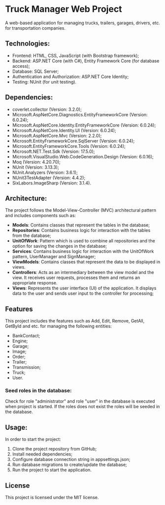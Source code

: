 # Truck Manager Web Project

A web-based application for managing trucks, trailers, garages, drivers, etc. for transportation companies.

## Technologies:

- Frontend: HTML, CSS, JavaScript (with Bootstrap framework);
- Backend: ASP.NET Core (with C#), Entity Framework Core (for database access);
- Database: SQL Server;
- Authentication and Authorization: ASP.NET Core Identity;
- Testing: NUnit (for unit testing).

## Dependencies:

- coverlet.collector (Version: 3.2.0);
- Microsoft.AspNetCore.Diagnostics.EntityFrameworkCore (Version: 6.0.24);
- Microsoft.AspNetCore.Identity.EntityFrameworkCore (Version: 6.0.24);
- Microsoft.AspNetCore.Identity.UI (Version: 6.0.24);
- Microsoft.AspNetCore.Mvc (Version: 2.2.0);
- Microsoft.EntityFrameworkCore.SqlServer (Version: 6.0.24);
- Microsoft.EntityFrameworkCore.Tools (Version: 6.0.24);
- Microsoft.NET.Test.Sdk (Version: 17.5.0);
- Microsoft.VisualStudio.Web.CodeGeneration.Design (Version: 6.0.16);
- Moq (Version: 4.20.70);
- NUnit (Version: 3.13.3);
- NUnit.Analyzers (Version: 3.6.1);
- NUnit3TestAdapter (Version: 4.4.2);
- SixLabors.ImageSharp (Version: 3.1.4).

## Architecture:

The project follows the Model-View-Controller (MVC) architectural pattern and includes components such as:

- **Models**: Contains classes that represent the tables in the database;
- **Repositories**: Contains business logic for interaction with the tables from the database;
- **UnitOfWork**: Pattern which is used to combine all repositories and the option for saving the changes in the database;
- **Services**: Contains business logic for interaction with the UnitOfWork pattern, UserManager and SignManager;
- **ViewModels**: Contains classes that represent the data to be displayed in views.
- **Controllers**: Acts as an intermediary between the view model and the view. It receives user requests, processes them and returns an appropriate response.
- **Views**: Represents the user interface (UI) of the application. It displays data to the user and sends user input to the controller for processing;

## Features

This project includes the features such as Add, Edit, Remove, GetAll, GetById and etc. for managing the following entities:

- BankContact;
- Engine;
- Garage;
- Image;
- Order;
- Trailer;
- Transmission;
- Truck;
- User.

### Seed roles in the database:

Check for role "administrator" and role "user" in the database is executed when project is started.
If the roles does not exist the roles will be seeded in the database.

## Usage:

In order to start the project:

1. Clone the project repository from GitHub;
2. Install needed dependencies;
3. Configure database connection string in appsettings.json;
4. Run database migrations to create/update the database;
5. Run the project to start the application.

## License

This project is licensed under the MIT license.
